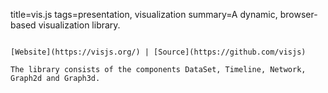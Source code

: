title=vis.js
tags=presentation, visualization
summary=A dynamic, browser-based visualization library.
~~~~~~

[Website](https://visjs.org/) | [Source](https://github.com/visjs)

The library consists of the components DataSet, Timeline, Network, Graph2d and Graph3d.

